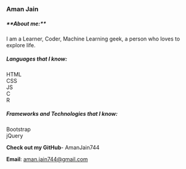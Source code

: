 <h3>Aman Jain</h3>

<h5>**About me:**</h5>
I am a Learner, Coder, Machine Learning geek, a person who loves to explore life.

**<h5 color="red">Languages that I know:</h5>**
HTML
<br>CSS
<br>JS
<br>C
<br>R

**<h5>Frameworks and Technologies that I know:</h5>**
Bootstrap
<br>jQuery


**Check out my GitHub**- AmanJain744

**Email**: aman.jain744@gmail.com
